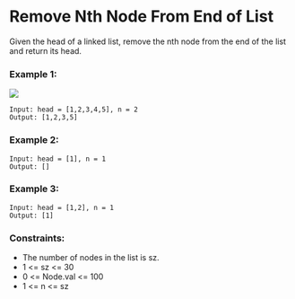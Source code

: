 # Remove Nth Node From End of List

Given the head of a linked list, remove the nth node from the end of the list and return its head.


### Example 1:
![](https://assets.leetcode.com/uploads/2020/10/03/remove_ex1.jpg)
```
Input: head = [1,2,3,4,5], n = 2
Output: [1,2,3,5]
```
### Example 2:
```
Input: head = [1], n = 1
Output: []
```
### Example 3:
```
Input: head = [1,2], n = 1
Output: [1]
```
### Constraints:
- The number of nodes in the list is sz.
- 1 <= sz <= 30
- 0 <= Node.val <= 100
- 1 <= n <= sz